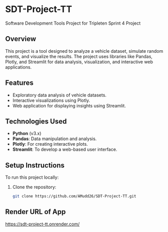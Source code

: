# SDT-Project-TT
Software Development Tools Project for Tripleten Sprint 4 Project
## Overview
This project is a tool designed to analyze a vehicle dataset, simulate random events, and visualize the results. The project uses libraries like Pandas, Plotly, and Streamlit for data analysis, visualization, and interactive web applications.

## Features
- Exploratory data analysis of vehicle datasets.
- Interactive visualizations using Plotly.
- Web application for displaying insights using Streamlit.

## Technologies Used
- **Python** (v3.x)
- **Pandas**: Data manipulation and analysis.
- **Plotly**: For creating interactive plots.
- **Streamlit**: To develop a web-based user interface.

## Setup Instructions
To run this project locally:

1. Clone the repository:
   ```bash
   git clone https://github.com/AMudd26/SDT-Project-TT.git

## Render URL of App
   https://sdt-project-tt.onrender.com/